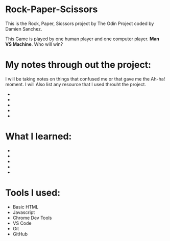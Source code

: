 # Rock-Paper-Scissors 
This is the Rock, Paper, Sicssors project by The Odin Project coded by Damien Sanchez.

This Game is played by one human player and one computer player. **Man VS Machine**. Who will win?

# My notes through out the project:
I will be taking notes on things that confused me or that gave me the Ah-ha! moment. I will Also list any resource that I used throuht the project.

* 
* 
* 
* 
* 


# What I learned:
* 
* 
* 
* 
* 
# Tools I used:
* Basic HTML
* Javascript
* Chrome Dev Tools
* VS Code
* Git
* GitHub